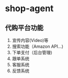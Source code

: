 # shop-agent

## 代购平台功能

1. 宣传内容(Video)等
2. 搜索功能（Amazon API...)
3. 下单支付（后台管理)
4. 跟单系统
5. 客服系统
6. 反馈系统
